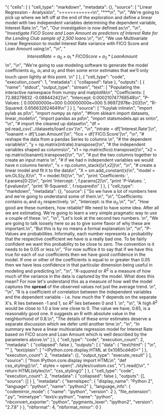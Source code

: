 "{
 "cells": [
  {
   "cell_type": "markdown",
   "metadata": {},
   "source": [
    "Linear Regression - Analysis\n",
    "============\n",
    "***\n",
    "\n",
    "We're going to pick up where we left off at the end of the exploration and define a linear model with two independent variables determining the dependent variable, Interest Rate.\n",
    "\n",
    "Our investigation is now defined as:\n",
    "\n",
    "_Investigate FICO Score and Loan Amount as predictors of Interest Rate for the Lending Club sample of 2,500 loans._\n",
    "\n",
    "We use Multivariate Linear Regression to model Interest Rate variance with FICO Score and Loan Amount using:\n",
    "\n",
    "$$InterestRate = a_0 + a_1 * FICOScore + a_2 * LoanAmount$$\n",
    "\n",
    "We're going to use modeling software to generate the model coefficients $a_0$, $a_1$ and $a_2$ and then some error estimates that we'll only touch upon lightly at this point. \n"
   ]
  },
  {
   "cell_type": "code",
   "execution_count": 1,
   "metadata": {
    "collapsed": false
   },
   "outputs": [
    {
     "name": "stdout",
     "output_type": "stream",
     "text": [
      "Populating the interactive namespace from numpy and matplotlib\n",
      "Coefficients:  [ 72.88279832  -0.08844242]\n",
      "Intercept:  0.000210747768548\n",
      "P-Values:  [  0.00000000e+000   0.00000000e+000   5.96972978e-203]\n",
      "R-Squared:  0.656632624649\n"
     ]
    }
   ],
   "source": [
    "%pylab inline\n",
    "import pylab as pl\n",
    "import numpy as np\n",
    "#from sklearn import datasets, linear_model\n",
    "import pandas as pd\n",
    "import statsmodels.api as sm\n",
    "\n",
    "# import the cleaned up dataset\n",
    "df = pd.read_csv('../datasets/loanf.csv')\n",
    "\n",
    "intrate = df['Interest.Rate']\n",
    "loanamt = df['Loan.Amount']\n",
    "fico = df['FICO.Score']\n",
    "\n",
    "# reshape the data from a pandas Series to columns \n",
    "# the dependent variable\n",
    "y = np.matrix(intrate).transpose()\n",
    "# the independent variables shaped as columns\n",
    "x1 = np.matrix(fico).transpose()\n",
    "x2 = np.matrix(loanamt).transpose()\n",
    "\n",
    "# put the two columns together to create an input matrix \n",
    "# if we had n independent variables we would have n columns here\n",
    "x = np.column_stack([x1,x2])\n",
    "\n",
    "# create a linear model and fit it to the data\n",
    "X = sm.add_constant(x)\n",
    "model = sm.OLS(y,X)\n",
    "f = model.fit()\n",
    "\n",
    "print 'Coefficients: ', f.params[0:2]\n",
    "print 'Intercept: ', f.params[2]\n",
    "print 'P-Values: ', f.pvalues\n",
    "print 'R-Squared: ', f.rsquared\n"
   ]
  },
  {
   "cell_type": "markdown",
   "metadata": {},
   "source": [
    "So we have a lot of numbers here and we're going to understand some of them.\n",
    "\n",
    "Coefficients: contains $a_1$ and $a_2$ respectively.  \n",
    "Intercept:  is the $a_0$.\n",
    "\n",
    "How good are these numbers, how reliable?  We need to have some idea. After all we are estimating.  We're going to learn a very simple pragmatic way to use a couple of these.  \n",
    "\n",
    "Let's look at the second two numbers.  \n",
    "We are going to talk loosely here so as to give some flavor of why these are important.\n",
    "But this is by no means a formal explanation.\n",
    "\n",
    "P-Values are probabilities.  Informally, each number represents a probability that the respective coefficient we have is a really bad one.  To be fairly confident we want this probability to be close to zero. The convention is it needs to be 0.05 or less.\n",
    "For now suffice it to say that if we have this true for each of our coefficients then we have good confidence in the model. If one or other of the coefficients is equal to or greater than 0.05 then we have less confidence in that particular dimension being useful in modeling and predicting.\n",
    "\n",
    "$R$-$squared$ or $R^2$  is a measure of how much of the variance in the data is captured by the model.  What does this mean? For now let's understand this as a measure of how well the model captures the **spread** of the observed values not just the average trend. \n",
    "\n",
    "R is a coefficient of correlation between the independent variables and the dependent variable - i.e. how much the Y depends on the separate X's. R lies between -1 and 1, so $R^2$ lies between 0 and 1. \n",
    "\n",
    "A high $R^2$ would be close to 1.0 a low one close to 0.  The value we have, 0.65, is a reasonably good one.  It suggests an R with absolute value in the neighborhood of 0.8.\n",
    "The details of these error estimates deserve a separate discussion which we defer until another time.\n",
    "\n",
    "In summary we have a linear multivariate regression model for Interest Rate based on FICO score and Loan Amount which is well described by the parameters above.\n"
   ]
  },
  {
   "cell_type": "code",
   "execution_count": 2,
   "metadata": {
    "collapsed": false
   },
   "outputs": [
    {
     "data": {
      "text/html": [
       "<style>\n",
       "    @font-face {\n",
       "        font-family: \"Computer Modern\";\n",
       "        src: url('http://mirrors.ctan.org/fonts/cm-unicode/fonts/otf/cmunss.otf');\n",
       "    }\n",
       "    div.cell{\n",
       "        width:800px;\n",
       "        margin-left:auto;\n",
       "        margin-right:auto;\n",
       "    }\n",
       "    h1 {\n",
       "        font-family: \"Charis SIL\", Palatino, serif;\n",
       "    }\n",
       "    h4{\n",
       "        margin-top:12px;\n",
       "        margin-bottom: 3px;\n",
       "       }\n",
       "    div.text_cell_render{\n",
       "        font-family: Computer Modern, \"Helvetica Neue\", Arial, Helvetica, Geneva, sans-serif;\n",
       "        line-height: 145%;\n",
       "        font-size: 120%;\n",
       "        width:800px;\n",
       "        margin-left:auto;\n",
       "        margin-right:auto;\n",
       "    }\n",
       "    .CodeMirror{\n",
       "            font-family: \"Source Code Pro\", source-code-pro,Consolas, monospace;\n",
       "    }\n",
       "    .prompt{\n",
       "        display: None;\n",
       "    }\n",
       "    .text_cell_render h5 {\n",
       "        font-weight: 300;\n",
       "        font-size: 16pt;\n",
       "        color: #4057A1;\n",
       "        font-style: italic;\n",
       "        margin-bottom: .5em;\n",
       "        margin-top: 0.5em;\n",
       "        display: block;\n",
       "    }\n",
       "    \n",
       "    .warning{\n",
       "        color: rgb( 240, 20, 20 )\n",
       "        }\n",
       "</style>\n",
       "<script>\n",
       "    MathJax.Hub.Config({\n",
       "                        TeX: {\n",
       "                           extensions: [\"AMSmath.js\"]\n",
       "                           },\n",
       "                tex2jax: {\n",
       "                    inlineMath: [ ['$','$'], [\"\\\\(\",\"\\\\)\"] ],\n",
       "                    displayMath: [ ['$$','$$'], [\"\\\\[\",\"\\\\]\"] ]\n",
       "                },\n",
       "                displayAlign: 'center', // Change this to 'center' to center equations.\n",
       "                \"HTML-CSS\": {\n",
       "                    styles: {'.MathJax_Display': {\"margin\": 4}}\n",
       "                }\n",
       "        });\n",
       "</script>"
      ],
      "text/plain": [
       "<IPython.core.display.HTML at 0x1085cd4d0>"
      ]
     },
     "execution_count": 2,
     "metadata": {},
     "output_type": "execute_result"
    }
   ],
   "source": [
    "from IPython.core.display import HTML\n",
    "def css_styling():\n",
    "    styles = open(\"../styles/custom.css\", \"r\").read()\n",
    "    return HTML(styles)\n",
    "css_styling()"
   ]
  },
  {
   "cell_type": "code",
   "execution_count": 2,
   "metadata": {
    "collapsed": false
   },
   "outputs": [],
   "source": []
  }
 ],
 "metadata": {
  "kernelspec": {
   "display_name": "Python 2",
   "language": "python",
   "name": "python2"
  },
  "language_info": {
   "codemirror_mode": {
    "name": "ipython",
    "version": 2
   },
   "file_extension": ".py",
   "mimetype": "text/x-python",
   "name": "python",
   "nbconvert_exporter": "python",
   "pygments_lexer": "ipython2",
   "version": "2.7.8"
  }
 },
 "nbformat": 4,
 "nbformat_minor": 0
}
